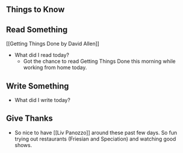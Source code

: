 ## Things to Know

## Read Something
[[Getting Things Done by David Allen]]
- What did I read today?
	- Got the chance to read Getting Things Done this morning while working from home today. 

## Write Something
- What did I write today? 

## Give Thanks
- So nice to have [[Liv Panozzo]] around these past few days. So fun trying out restaurants (Friesian and Speciation) and watching good shows. 
